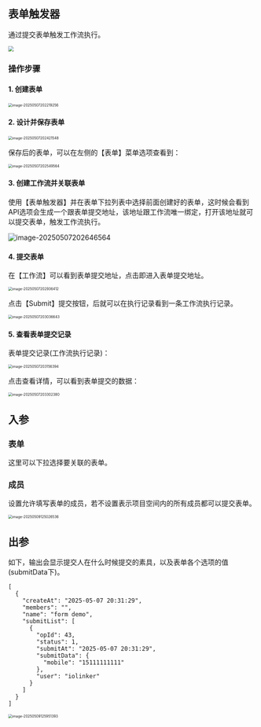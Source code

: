 ## 表单触发器

通过提交表单触发工作流执行。

<img src="./img/trigger_form_menu.png" style="zoom: 67%;" />

### 操作步骤

#### 1. 创建表单

<img src="./img/create_form.png" alt="image-20250507202219256" style="zoom:50%;" />

#### 2. 设计并保存表单

<img src="./img/save_form.png" alt="image-20250507202421548" style="zoom:50%;" />

保存后的表单，可以在左侧的【表单】菜单选项查看到：

<img src="./img/form_list.png" alt="image-20250507202549564" style="zoom:50%;" />

#### 3. 创建工作流并关联表单

使用【表单触发器】并在表单下拉列表中选择前面创建好的表单，这时候会看到API选项会生成一个跟表单提交地址，该地址跟工作流唯一绑定，打开该地址就可以提交表单，触发工作流执行。

![image-20250507202646564](./img/create_form_workflow.png)

#### 4. 提交表单

在【工作流】可以看到表单提交地址，点击即进入表单提交地址。

<img src="./img/form_workflow_list.png" alt="image-20250507202936412" style="zoom:50%;" />

点击【Submit】提交按钮，后就可以在执行记录看到一条工作流执行记录。

<img src="./img/form_submit_url.png" alt="image-20250507203036643" style="zoom:50%;" />

#### 5. 查看表单提交记录

表单提交记录(工作流执行记录)：

<img src="./img/form_execution_list.png" alt="image-20250507203156394" style="zoom:50%;" />

点击查看详情，可以看到表单提交的数据：

<img src="./img/form_execution_detail.png" alt="image-20250507203302380" style="zoom:50%;" />



## 入参

### 表单

这里可以下拉选择要关联的表单。

### 成员

设置允许填写表单的成员，若不设置表示项目空间内的所有成员都可以提交表单。

<img src="./img/form_trigger_input.png" alt="image-20250509125026536" style="zoom:50%;" />

## 出参

如下，输出会显示提交人在什么时候提交的素具，以及表单各个选项的值(submitData下)。

```
[
  {
    "createAt": "2025-05-07 20:31:29",
    "members": "",
    "name": "form demo",
    "submitList": [
      {
        "opId": 43,
        "status": 1,
        "submitAt": "2025-05-07 20:31:29",
        "submitData": {
          "mobile": "15111111111"
        },
        "user": "iolinker"
      }
    ]
  }
]
```

<img src="./img/form_trigger_output.png" alt="image-20250509125951393" style="zoom:50%;" />